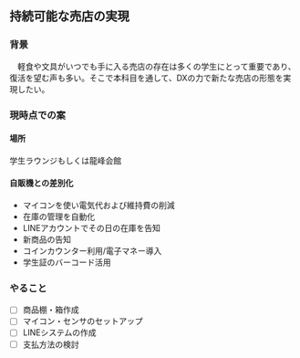## 持続可能な売店の実現

### 背景
　軽食や文具がいつでも手に入る売店の存在は多くの学生にとって重要であり、復活を望む声も多い。そこで本科目を通して、DXの力で新たな売店の形態を実現したい。

### 現時点での案
#### 場所
学生ラウンジもしくは龍峰会館

#### 自販機との差別化
- マイコンを使い電気代および維持費の削減
- 在庫の管理を自動化
- LINEアカウントでその日の在庫を告知
- 新商品の告知
- コインカウンター利用/電子マネー導入
- 学生証のバーコード活用

### やること
- [ ] 商品棚・箱作成
- [ ] マイコン・センサのセットアップ
- [ ] LINEシステムの作成
- [ ] 支払方法の検討